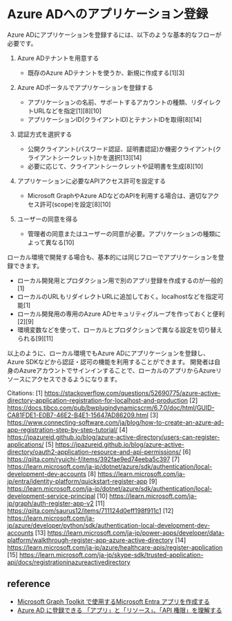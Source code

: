 # Azure ADへのアプリケーション登録

Azure ADにアプリケーションを登録するには、以下のような基本的なフローが必要です。

1. Azure ADテナントを用意する
   - 既存のAzure ADテナントを使うか、新規に作成する[1][3]

2. Azure ADポータルでアプリケーションを登録する
   - アプリケーションの名前、サポートするアカウントの種類、リダイレクトURLなどを指定[1][8][10]
   - アプリケーションID(クライアントID)とテナントIDを取得[8][14]

3. 認証方式を選択する
   - 公開クライアント(パスワード認証、証明書認証)か機密クライアント(クライアントシークレット)かを選択[13][14]
   - 必要に応じて、クライアントシークレットや証明書を生成[8][10]

4. アプリケーションに必要なAPIアクセス許可を設定する
   - Microsoft GraphやAzure ADなどのAPIを利用する場合は、適切なアクセス許可(scope)を設定[8][10]

5. ユーザーの同意を得る
   - 管理者の同意またはユーザーの同意が必要。アプリケーションの種類によって異なる[10]

ローカル環境で開発する場合も、基本的には同じフローでアプリケーションを登録できます。

- ローカル開発用とプロダクション用で別のアプリ登録を作成するのが一般的[1]
- ローカルのURLもリダイレクトURLに追加しておく。localhostなどを指定可能[1]
- ローカル開発用の専用のAzure ADセキュリティグループを作っておくと便利[2][9]
- 環境変数などを使って、ローカルとプロダクションで異なる設定を切り替えられる[9][11]

以上のように、ローカル環境でもAzure ADにアプリケーションを登録し、Azure SDKなどから認証・認可の機能を利用することができます。
開発者は自身のAzureアカウントでサインインすることで、ローカルのアプリからAzureリソースにアクセスできるようになります。

Citations:
[1] https://stackoverflow.com/questions/52690775/azure-active-directory-application-registration-for-localhost-and-production
[2] https://docs.tibco.com/pub/bwplugindynamicscrm/6.7.0/doc/html/GUID-CA81FDE1-E0B7-46E2-B4E1-15647AD86209.html
[3] https://www.connecting-software.com/ja/blog/how-to-create-an-azure-ad-app-registration-step-by-step-tutorial/
[4] https://jpazureid.github.io/blog/azure-active-directory/users-can-register-applications/
[5] https://jpazureid.github.io/blog/azure-active-directory/oauth2-application-resource-and-api-permissions/
[6] https://qiita.com/ryuichi-f/items/392fae9ed74eeba5c397
[7] https://learn.microsoft.com/ja-jp/dotnet/azure/sdk/authentication/local-development-dev-accounts
[8] https://learn.microsoft.com/ja-jp/entra/identity-platform/quickstart-register-app
[9] https://learn.microsoft.com/ja-jp/dotnet/azure/sdk/authentication/local-development-service-principal
[10] https://learn.microsoft.com/ja-jp/graph/auth-register-app-v2
[11] https://qiita.com/saurus12/items/711124d0eff198f911c1
[12] https://learn.microsoft.com/ja-jp/azure/developer/python/sdk/authentication-local-development-dev-accounts
[13] https://learn.microsoft.com/ja-jp/power-apps/developer/data-platform/walkthrough-register-app-azure-active-directory
[14] https://learn.microsoft.com/ja-jp/azure/healthcare-apis/register-application
[15] https://learn.microsoft.com/ja-jp/skype-sdk/trusted-application-api/docs/registrationinazureactivedirectory

## reference
- [Microsoft Graph Toolkit で使用するMicrosoft Entra アプリを作成する](https://learn.microsoft.com/ja-jp/graph/toolkit/get-started/add-aad-app-registration)
- [Azure AD に登録できる 「アプリ」と「リソース」、「API 権限」を理解する](https://jpazureid.github.io/blog/azure-active-directory/oauth2-application-resource-and-api-permissions/)
